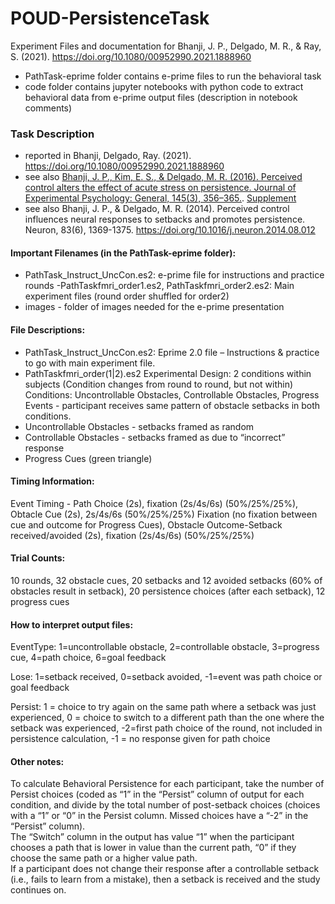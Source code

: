 # POUD-PersistenceTask
Experiment Files and documentation for Bhanji, J. P., Delgado, M. R., &amp; Ray, S. (2021). https://doi.org/10.1080/00952990.2021.1888960  

- PathTask-eprime folder contains e-prime files to run the behavioral task  
- code folder contains jupyter notebooks with python code to extract behavioral data from e-prime output files (description in notebook comments)  

### Task Description  
- reported in Bhanji, Delgado, Ray. (2021). https://doi.org/10.1080/00952990.2021.1888960  
- see also [Bhanji, J. P., Kim, E. S., & Delgado, M. R. (2016). Perceived control alters the effect of acute stress on persistence. Journal of Experimental Psychology: General, 145(3), 356–365.](https://doi.org/10.1037/xge0000137). [Supplement](http://supp.apa.org/psycarticles/supplemental/xge0000137/xge0000137_supp.html)     
- see also Bhanji, J. P., & Delgado, M. R. (2014). Perceived control influences neural responses to setbacks and promotes persistence. Neuron, 83(6), 1369-1375. https://doi.org/10.1016/j.neuron.2014.08.012  

#### Important Filenames (in the PathTask-eprime folder):  

- PathTask_Instruct_UncCon.es2: e-prime file for instructions and practice
rounds 
-PathTaskfmri_order1.es2, PathTaskfmri_order2.es2: Main experiment files (round order shuffled for order2)  
- images - folder of images needed for the e-prime presentation  

#### File Descriptions:  

- PathTask_Instruct_UncCon.es2: Eprime 2.0 file – Instructions & practice to go with 
main experiment file.
- PathTaskfmri_order(1|2).es2 
Experimental Design: 2 conditions within subjects (Condition changes from round to round, but not within)
Conditions: Uncontrollable Obstacles, Controllable Obstacles, Progress Events - participant receives same pattern of
obstacle setbacks in both conditions.
- Uncontrollable Obstacles - setbacks framed as random
- Controllable Obstacles - setbacks framed as due to “incorrect” response
- Progress Cues (green triangle)

#### Timing Information:
Event Timing - Path Choice (2s), fixation (2s/4s/6s) (50%/25%/25%), Obtacle Cue (2s), 2s/4s/6s (50%/25%/25%) Fixation (no fixation between cue and
outcome for Progress Cues), Obstacle Outcome-Setback received/avoided (2s), fixation (2s/4s/6s) (50%/25%/25%)  

#### Trial Counts:  
10 rounds, 32 obstacle cues, 20 setbacks and 12 avoided setbacks (60% of obstacles result in setback), 20
persistence choices (after each setback), 12 progress cues  

#### How to interpret output files:  
EventType: 1=uncontrollable obstacle, 2=controllable obstacle, 3=progress cue, 4=path choice, 6=goal feedback  

Lose: 1=setback received, 0=setback avoided, -1=event was path choice or goal feedback  

Persist: 1 = choice to try again on the same path where a setback was just experienced, 0 = choice to switch to a
different path than the one where the setback was experienced, -2=first path choice of the round, not included in
persistence calculation, -1 = no response given for path choice  

#### Other notes:  

To calculate Behavioral Persistence for each participant,  take the number of Persist choices (coded as “1” in the
“Persist” column of output for each condition, and divide by the total number of post-setback choices (choices with
a “1” or “0” in the Persist column. Missed choices have a “-2” in the “Persist” column).  
The “Switch” column in the output has value “1” when the participant chooses a path that is lower in value than the
current path, “0” if they choose the same path or a higher value path.  
If a participant does not change their response after a controllable setback (i.e., fails to learn from a mistake), then a
setback is received and the study continues on.  
